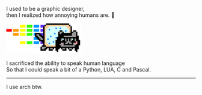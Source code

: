 I used to be a graphic designer, <br>
then I realized how annoying humans are. 💢

<img src="https://github.com/Neek0tine/Neek0tine/blob/main/dubdubdub.gif" width="200">

I sacrificed the ability to speak human language<br>
So that I could speak a bit of a Python, LUA, C and Pascal.<br>

<hr>
 I use arch btw.

<!---
Neek0tine/Neek0tine is a guy who currently had urges to automate something because how easy python is.
--->
